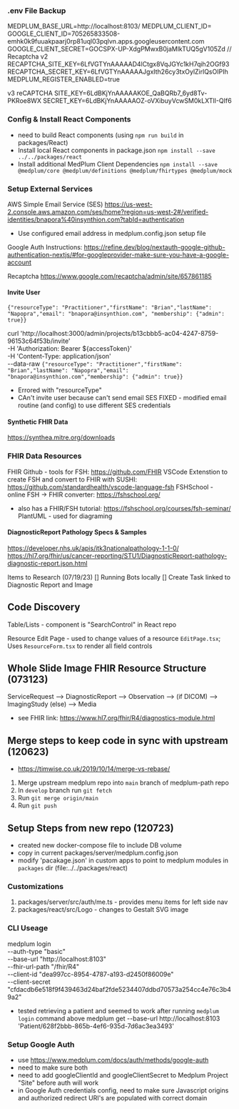 
### .env File Backup
MEDPLUM_BASE_URL=http://localhost:8103/
MEDPLUM_CLIENT_ID=
GOOGLE_CLIENT_ID=705265833508-emhk0k9fuuakpaarj0rp81uql03pqlvn.apps.googleusercontent.com
GOOGLE_CLIENT_SECRET=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
// Recaptcha v2
RECAPTCHA_SITE_KEY=6LfVGTYnAAAAAD4lCtgx8VqJGYc1kH7qih2OGf93
RECAPTCHA_SECRET_KEY=6LfVGTYnAAAAAJgxIth26cy3txOylZirlQsOIPIh
MEDPLUM_REGISTER_ENABLED=true

v3 reCAPTCHA
SITE_KEY=6LdBKjYnAAAAAKOE_QaBQRb7_6yd8Tv-PKRoe8WX
SECRET_KEY=6LdBKjYnAAAAAOZ-oVXibuyVcwSM0kLXTlI-QIf6

### Config & Install React Components
- need to build React components (using `npm run build` in packages/React)  
- Install local React components in package.json
`npm install --save ../../packages/react  `
- Install additional MedPlum Client Dependencies
`npm install --save @medplum/core @medplum/definitions @medplum/fhirtypes @medplum/mock`


### Setup External Services
AWS Simple Email Service (SES)
https://us-west-2.console.aws.amazon.com/ses/home?region=us-west-2#/verified-identities/bnapora%40insynthion.com?tabId=authentication
- Use configured email address in medplum.config.json setup file

Google Auth
Instructions: https://refine.dev/blog/nextauth-google-github-authentication-nextjs/#for-googleprovider-make-sure-you-have-a-google-account


Recaptcha
https://www.google.com/recaptcha/admin/site/657861185

#### Invite User
`{"resourceType": "Practitioner","firstName": "Brian","lastName": "Napopra","email": "bnapora@insynthion.com",
"membership": {"admin": true}}`

curl 'http://localhost:3000/admin/projects/b13cbbb5-ac04-4247-8759-96153c64f53b/invite' \
  -H 'Authorization: Bearer ${accessToken}' \
  -H 'Content-Type: application/json' \
  --data-raw `{"resourceType": "Practitioner","firstName": "Brian","lastName": "Napopra","email": "bnapora@insynthion.com","membership": {"admin": true}}`

- Errored with "resourceType"
- CAn't invite user because can't send email SES
FIXED - modified email routine (and config) to use different SES credentials

#### Synthetic FHIR Data
https://synthea.mitre.org/downloads

### FHIR Data Resources
FHIR Github - tools for FSH: https://github.com/FHIR
VSCode Extenstion to create FSH and convert to FHIR with SUSHI: https://github.com/standardhealth/vscode-language-fsh
FSHSchool - online FSH -> FHIR converter: https://fshschool.org/
- also has a FHIR/FSH tutorial: https://fshschool.org/courses/fsh-seminar/
PlantUML - used for diagraming

#### DiagnosticReport Pathology Specs & Samples
https://developer.nhs.uk/apis/itk3nationalpathology-1-1-0/
https://hl7.org/fhir/us/cancer-reporting/STU1/DiagnosticReport-pathology-diagnostic-report.json.html

Items to Research (07/19/23)
[] Running Bots locally
[] Create Task linked to Diagnostic Report and Image


## Code Discovery
Table/Lists - component is "SearchControl" in React repo

Resource Edit Page - used to change values of a resource `EditPage.tsx`; Uses `ResourceForm.tsx` to render all field controls

## Whole Slide Image FHIR Resource Structure (073123)
ServiceRequest --> DiagnosticReport --> Observation --> (if DICOM) --> ImagingStudy (else) --> Media
- see FHIR link: https://www.hl7.org/fhir/R4/diagnostics-module.html


## Merge steps to keep code in sync with upstream (120623)
- https://timwise.co.uk/2019/10/14/merge-vs-rebase/
1. Merge upstream medplum repo into `main` branch of medplum-path repo
1. In `develop` branch run `git fetch`
1. Run `git merge origin/main`
1. Run `git push`

## Setup Steps from new repo (120723)
- created new docker-compose file to include DB volume
- copy in current packages/server/medplum.config.json
- modify 'pacakage.json' in custom apps to point to medplum modules in `packages` dir (file:../../packages/react)

### Customizations
1. packages/server/src/auth/me.ts - provides menu items for left side nav
1. packages/react/src/Logo - changes to Gestalt SVG image

### CLI Useage

medplum login \
    --auth-type "basic" \
    --base-url "http://localhost:8103" \
    --fhir-url-path "/fhir/R4" \
    --client-id "dea997cc-8954-4787-a193-d2450f86009e" \
    --client-secret "cfdacdb6e518f9f439463d24baf2fde5234407ddbd70573a254cc4e76c3b49a2"

- tested retrieving a patient and seemed to work after running `medplum login` command above
medplum get --base-url http://localhost:8103 'Patient/628f2bbb-865b-4ef6-935d-7d6ac3ea3493'

### Setup Google Auth
- use https://www.medplum.com/docs/auth/methods/google-auth
- need to make sure both 
- need to add googleClientId and googleClientSecret to Medplum Project "Site" before auth will work
- in Google Auth credentials config, need to make sure Javascript origins and authorized redirect URI's are populated with correct domain
